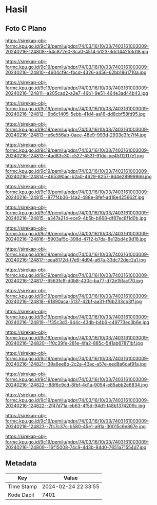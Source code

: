 # Hasil

## Foto C Plano

https://sirekap-obj-formc.kpu.go.id/9c19/pemilu/pdpr/74/03/16/10/03/7403161003009-20240216-124808--54c872e0-3ca0-4514-b123-3dc144253d18.jpg

https://sirekap-obj-formc.kpu.go.id/9c19/pemilu/pdpr/74/03/16/10/03/7403161003009-20240216-124810--4604cf9c-fbcd-4326-a456-62bb1861710a.jpg

https://sirekap-obj-formc.kpu.go.id/9c19/pemilu/pdpr/74/03/16/10/03/7403161003009-20240216-124811--a205cad2-a2e7-46b1-9e51-464e3ad44b43.jpg

https://sirekap-obj-formc.kpu.go.id/9c19/pemilu/pdpr/74/03/16/10/03/7403161003009-20240216-124812--9b6c1405-5ebb-41d4-aa16-dd8cbf58fd95.jpg

https://sirekap-obj-formc.kpu.go.id/9c19/pemilu/pdpr/74/03/16/10/03/7403161003009-20240216-124813--e6e556ab-0aee-48e9-993d-2933e3fc7ff4.jpg

https://sirekap-obj-formc.kpu.go.id/9c19/pemilu/pdpr/74/03/16/10/03/7403161003009-20240216-124813--4ad83c30-c527-4531-91dd-be45f12f17e1.jpg

https://sirekap-obj-formc.kpu.go.id/9c19/pemilu/pdpr/74/03/16/10/03/7403161003009-20240216-124814--465390ac-b2a0-4629-8257-9d4e28999866.jpg

https://sirekap-obj-formc.kpu.go.id/9c19/pemilu/pdpr/74/03/16/10/03/7403161003009-20240216-124815--877f4b36-14a2-488e-8fef-ad18e425662f.jpg

https://sirekap-obj-formc.kpu.go.id/9c19/pemilu/pdpr/74/03/16/10/03/7403161003009-20240216-124815--a347a214-ece9-4b5b-b668-df87ec8f1d0b.jpg

https://sirekap-obj-formc.kpu.go.id/9c19/pemilu/pdpr/74/03/16/10/03/7403161003009-20240216-124816--5903af5c-398d-47f2-b7da-8e12bd4d9d18.jpg

https://sirekap-obj-formc.kpu.go.id/9c19/pemilu/pdpr/74/03/16/10/03/7403161003009-20240216-124817--eea8172d-f7e6-4d94-a67a-33dc72dec2a1.jpg

https://sirekap-obj-formc.kpu.go.id/9c19/pemilu/pdpr/74/03/16/10/03/7403161003009-20240216-124817--6563fcff-d0b8-430c-ba77-d72e15facf70.jpg

https://sirekap-obj-formc.kpu.go.id/9c19/pemilu/pdpr/74/03/16/10/03/7403161003009-20240216-124818--61890aca-5137-42bf-aa31-ff6b233cb3ff.jpg

https://sirekap-obj-formc.kpu.go.id/9c19/pemilu/pdpr/74/03/16/10/03/7403161003009-20240216-124819--1f35c3d3-644c-43db-b4b6-c49773ec3b6e.jpg

https://sirekap-obj-formc.kpu.go.id/9c19/pemilu/pdpr/74/03/16/10/03/7403161003009-20240216-124820--1f0c39fe-281e-4fa2-885c-541ab67871bf.jpg

https://sirekap-obj-formc.kpu.go.id/9c19/pemilu/pdpr/74/03/16/10/03/7403161003009-20240216-124821--39a6ee8b-2c2a-43ac-a57e-eed8a6caf91a.jpg

https://sirekap-obj-formc.kpu.go.id/9c19/pemilu/pdpr/74/03/16/10/03/7403161003009-20240216-124822--88f6c9cd-8fbf-4d1a-9054-e85abb2e6834.jpg

https://sirekap-obj-formc.kpu.go.id/9c19/pemilu/pdpr/74/03/16/10/03/7403161003009-20240216-124822--2f47d71a-eb63-4f5d-94d1-f48b1374209c.jpg

https://sirekap-obj-formc.kpu.go.id/9c19/pemilu/pdpr/74/03/16/10/03/7403161003009-20240216-124823--7fc7c37c-b580-45e1-a91a-30015c6e867e.jpg

https://sirekap-obj-formc.kpu.go.id/9c19/pemilu/pdpr/74/03/16/10/03/7403161003009-20240216-124809--16f15008-74c9-4d3b-84d0-7651a71554d7.jpg


## Metadata

| Key        | Value               |
| ---------- | ------------------- |
| Time Stamp | 2024-02-24 22:33:55 |
| Kode Dapil | 7401                |



